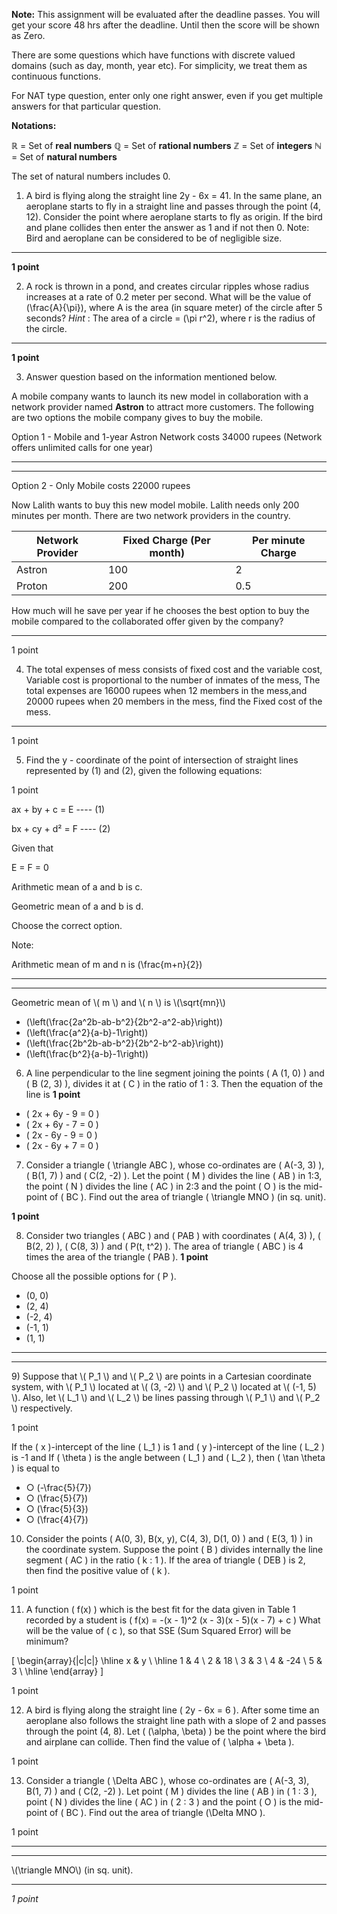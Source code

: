 **Note:** This assignment will be evaluated after the deadline passes. You will get your score 48 hrs after the deadline. Until then the score will be shown as Zero.

There are some questions which have functions with discrete valued domains (such as day, month, year etc). For simplicity, we treat them as continuous functions.

For NAT type question, enter only one right answer, even if you get multiple answers for that particular question.

**Notations:**

ℝ = Set of **real numbers**
ℚ = Set of **rational numbers**
ℤ = Set of **integers**
ℕ = Set of **natural numbers**

The set of natural numbers includes 0.

1) A bird is flying along the straight line 2y - 6x = 41. In the same plane, an aeroplane starts to fly in a straight line and passes through the point (4, 12). Consider the point where aeroplane starts to fly as origin. If the bird and plane collides then enter the answer as 1 and if not then 0. Note: Bird and aeroplane can be considered to be of negligible size.

---

**1 point**

2) A rock is thrown in a pond, and creates circular ripples whose radius increases at a rate of 0.2 meter per second. What will be the value of \(\frac{A}{\pi}\), where A is the area (in square meter) of the circle after 5 seconds?
*Hint* : The area of a circle = \(\pi r^2\), where r is the radius of the circle.

---

**1 point**

3) Answer question based on the information mentioned below.

A mobile company wants to launch its new model in collaboration with a network provider named **Astron** to attract more customers.
The following are two options the mobile company gives to buy the mobile.

Option 1 - Mobile and 1-year Astron Network costs 34000 rupees (Network offers unlimited calls for one year)
<hr><hr>
Option 2 - Only Mobile costs 22000 rupees

Now Lalith wants to buy this new model mobile. Lalith needs only 200 minutes per month.
There are two network providers in the country.

| Network Provider | Fixed Charge (Per month) | Per minute Charge |
| ---------------- | ------------------------ | ----------------- |
| Astron           | 100                      | 2                 |
| Proton           | 200                      | 0.5               |

How much will he save per year if he chooses the best option to buy the mobile compared to the collaborated offer given by the company?

---

1 point

4) The total expenses of mess consists of fixed cost and the variable cost, Variable cost is proportional to the number of inmates of the mess, The total expenses are 16000 rupees when 12 members in the mess,and 20000 rupees when 20 members in the mess, find the Fixed cost of the mess.

---

1 point

5) Find the y - coordinate of the point of intersection of straight lines represented by (1) and (2), given the following equations:

1 point

ax + by + c = E ---- (1)

bx + cy + d² = F ---- (2)

Given that

E = F = 0

Arithmetic mean of a and b is c.

Geometric mean of a and b is d.

Choose the correct option.

Note:

Arithmetic mean of m and n is \(\frac{m+n}{2}\)
<hr><hr>
Geometric mean of \( m \) and \( n \) is \(\sqrt{mn}\)

- \(\left(\frac{2a^2b-ab-b^2}{2b^2-a^2-ab}\right)\)
- \(\left(\frac{a^2}{a-b}-1\right)\)
- \(\left(\frac{2b^2b-ab-b^2}{2b^2-b^2-ab}\right)\)
- \(\left(\frac{b^2}{a-b}-1\right)\)

6) A line perpendicular to the line segment joining the points \( A (1, 0) \) and \( B (2, 3) \), divides it at \( C \) in the ratio of 1 : 3. Then the equation of the line is
**1 point**

- \( 2x + 6y - 9 = 0 \)
- \( 2x + 6y - 7 = 0 \)
- \( 2x - 6y - 9 = 0 \)
- \( 2x - 6y + 7 = 0 \)

7) Consider a triangle \( \triangle ABC \), whose co-ordinates are \( A(-3, 3) \), \( B(1, 7) \) and \( C(2, -2) \). Let the point \( M \) divides the line \( AB \) in 1:3, the point \( N \) divides the line \( AC \) in 2:3 and the point \( O \) is the mid-point of \( BC \). Find out the area of triangle \( \triangle MNO \) (in sq. unit).

**1 point**

8) Consider two triangles \( ABC \) and \( PAB \) with coordinates \( A(4, 3) \), \( B(2, 2) \), \( C(8, 3) \) and \( P(t, t^2) \). The area of triangle \( ABC \) is 4 times the area of the triangle \( PAB \).
**1 point**

Choose all the possible options for \( P \).

- (0, 0)
- (2, 4)
- (-2, 4)
- (-1, 1)
- (1, 1)
<hr><hr>
9) Suppose that \( P_1 \) and \( P_2 \) are points in a Cartesian coordinate system, with \( P_1 \) located at \( (3, -2) \) and \( P_2 \) located at \( (-1, 5) \). Also, let \( L_1 \) and \( L_2 \) be lines passing through \( P_1 \) and \( P_2 \) respectively.

1 point

If the \( x \)-intercept of the line \( L_1 \) is 1 and \( y \)-intercept of the line \( L_2 \) is -1 and If \( \theta \) is the angle between \( L_1 \) and \( L_2 \), then \( \tan \theta \) is equal to

- ○ \(-\frac{5}{7}\)
- ○ \(\frac{5}{7}\)
- ○ \(\frac{5}{3}\)
- ○ \(\frac{4}{7}\)

10) Consider the points \( A(0, 3), B(x, y), C(4, 3), D(1, 0) \) and \( E(3, 1) \) in the coordinate system. Suppose the point \( B \) divides internally the line segment \( AC \) in the ratio \( k : 1 \). If the area of triangle \( DEB \) is 2, then find the positive value of \( k \).

1 point

11) A function \( f(x) \) which is the best fit for the data given in Table 1 recorded by a student is \( f(x) = -(x - 1)^2 (x - 3)(x - 5)(x - 7) + c \) What will be the value of \( c \), so that SSE (Sum Squared Error) will be minimum?

\[
\begin{array}{|c|c|}
\hline
x & y \\
\hline
1 & 4 \\
2 & 18 \\
3 & 3 \\
4 & -24 \\
5 & 3 \\
\hline
\end{array}
\]

1 point

12) A bird is flying along the straight line \( 2y - 6x = 6 \). After some time an aeroplane also follows the straight line path with a slope of 2 and passes through the point (4, 8). Let \( (\alpha, \beta) \) be the point where the bird and airplane can collide. Then find the value of \( \alpha + \beta \).

1 point

13) Consider a triangle \( \Delta ABC \), whose co-ordinates are \( A(-3, 3), B(1, 7) \) and \( C(2, -2) \). Let point \( M \) divides the line \( AB \) in \( 1 : 3 \), point \( N \) divides the line \( AC \) in \( 2 : 3 \) and the point \( O \) is the mid-point of \( BC \). Find out the area of triangle \(\Delta MNO \).

1 point
<hr><hr>
\(\triangle MNO\) (in sq. unit).

---

*1 point*
